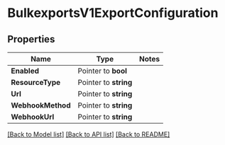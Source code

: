 # BulkexportsV1ExportConfiguration

## Properties
Name | Type | Notes
------------ | ------------- | -------------
**Enabled** | Pointer to **bool** | 
**ResourceType** | Pointer to **string** | 
**Url** | Pointer to **string** | 
**WebhookMethod** | Pointer to **string** | 
**WebhookUrl** | Pointer to **string** | 

[[Back to Model list]](../README.md#documentation-for-models) [[Back to API list]](../README.md#documentation-for-api-endpoints) [[Back to README]](../README.md)


